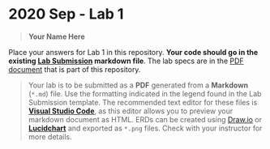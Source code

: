 # 2020 Sep - Lab 1

> **Your Name Here**

Place your answers for Lab 1 in this repository. **Your code should go in the existing [Lab Submission](LabSubmission.md) markdown file**. The lab specs are in the [PDF document](./Stuff-B-Gone.pdf) that is part of this repository.

> Your lab is to be submitted as a **PDF** generated from a **Markdown** (`*.md`) file. Use the formatting indicated in the legend found in the Lab Submission template. The recommended text editor for these files is [**Visual Studio Code**](https://code.visualstudio.com), as this editor allows you to preview your markdown document as HTML. ERDs can be created using [Draw.io](https://draw.io) or [**Lucidchart**](https://www.lucidchart.com/) and exported as `*.png` files. Check with your instructor for more details.
